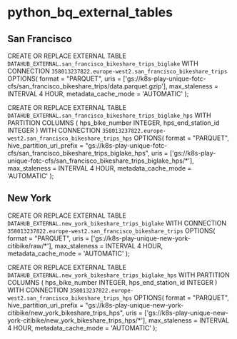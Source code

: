 # python_bq_external_tables

## San Francisco
CREATE OR REPLACE EXTERNAL TABLE
  `DATAHUB_EXTERNAL.san_francisco_bikeshare_trips_biglake`
  WITH CONNECTION `358013237822.europe-west2.san_francisco_bikeshare_trips`
  OPTIONS(
    format = "PARQUET",
    uris = ['gs://k8s-play-unique-fotc-cfs/san_francisco_bikeshare_trips/data.parquet.gzip'],
    max_staleness = INTERVAL 4 HOUR,
    metadata_cache_mode = 'AUTOMATIC'
    );

CREATE OR REPLACE EXTERNAL TABLE
  `DATAHUB_EXTERNAL.san_francisco_bikeshare_trips_biglake_hps`
  WITH PARTITION COLUMNS
  (
    hps_bike_number INTEGER,
    hps_end_station_id INTEGER
  )
  WITH CONNECTION `358013237822.europe-west2.san_francisco_bikeshare_trips_hps`
  OPTIONS(
    format = "PARQUET",
    hive_partition_uri_prefix = "gs://k8s-play-unique-fotc-cfs/san_francisco_bikeshare_trips_biglake_hps",
    uris = ['gs://k8s-play-unique-fotc-cfs/san_francisco_bikeshare_trips_biglake_hps/*'],
    max_staleness = INTERVAL 4 HOUR,
    metadata_cache_mode = 'AUTOMATIC'
    );
## New York
CREATE OR REPLACE EXTERNAL TABLE
  `DATAHUB_EXTERNAL.new_york_bikeshare_trips_biglake`
  WITH CONNECTION `358013237822.europe-west2.san_francisco_bikeshare_trips`
  OPTIONS(
    format = "PARQUET",
    uris = ['gs://k8s-play-unique-new-york-citibike/raw/*'],
    max_staleness = INTERVAL 4 HOUR,
    metadata_cache_mode = 'AUTOMATIC'
    );

CREATE OR REPLACE EXTERNAL TABLE
  `DATAHUB_EXTERNAL.new_york_bikeshare_trips_biglake_hps`
  WITH PARTITION COLUMNS
  (
    hps_bike_number INTEGER,
    hps_end_station_id INTEGER
  )
  WITH CONNECTION `358013237822.europe-west2.san_francisco_bikeshare_trips_hps`
  OPTIONS(
    format = "PARQUET",
    hive_partition_uri_prefix = "gs://k8s-play-unique-new-york-citibike/new_york_bikeshare_trips_hps",
    uris = ['gs://k8s-play-unique-new-york-citibike/new_york_bikeshare_trips_hps/*'],
    max_staleness = INTERVAL 4 HOUR,
    metadata_cache_mode = 'AUTOMATIC'
    );